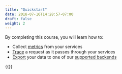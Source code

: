```yaml
---
title: "Quickstart"
date: 2018-07-16T14:28:57-07:00
draft: false
weight: 2
---
```


By completing this course, you will learn how to:

* Collect [metrics](/core-concepts/metrics) from your services
* [Trace](/core-concepts/tracing) a request as it passes through your services
* [Export](/core-concepts/exporters) your data to one of our [supported backends](/supported-exporters/)

{{<quickstart-list>}}
